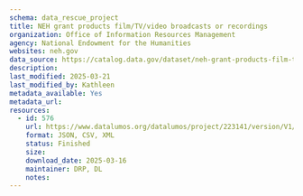 ```yaml
---
schema: data_rescue_project 
title: NEH grant products film/TV/video broadcasts or recordings
organization: Office of Information Resources Management
agency: National Endowment for the Humanities
websites: neh.gov
data_source: https://catalog.data.gov/dataset/neh-grant-products-film-tv-video-broadcasts-or-recordings
description: 
last_modified: 2025-03-21
last_modified_by: Kathleen
metadata_available: Yes
metadata_url: 
resources:
  - id: 576
    url: https://www.datalumos.org/datalumos/project/223141/version/V1/view
    format: JSON, CSV, XML
    status: Finished
    size: 
    download_date: 2025-03-16
    maintainer: DRP, DL
    notes: 
---
```

